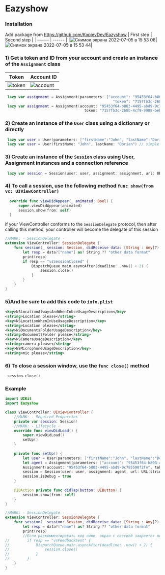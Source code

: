 # Eazyshow

### Installation
Add package from https://github.com/KopievDev/Eazyshow
| First step | Second step |
| ------ | ------ |
|![Снимок экрана 2022-07-05 в 15 53 08](https://user-images.githubusercontent.com/78022759/177332120-de504661-d744-4e59-b3a4-a1ab9dac2ed4.png)|![Снимок экрана 2022-07-05 в 15 53 44](https://user-images.githubusercontent.com/78022759/177332515-5ca0828c-fbba-4026-a332-1ed00209a390.png)|


### 1) Get a token and ID from your account and create an instance of the `Assignment` class

| Token | Account ID |
| ------ | ------ |
|![token](https://user-images.githubusercontent.com/78022759/177321304-b13dbe91-ffb7-421b-9b06-c9b019f1da8d.png)|![account](https://user-images.githubusercontent.com/78022759/177321320-62df6f71-70c2-4553-b09c-fd1a3393592b.png)|

```swift
 lazy var assignment = Assignment(parameters: ["account": "95453f64-b803-4495-abd9-9c785590f2fe", 
                                                 "token": "7157fb3c-268b-4cf9-9988-beb4d2370cda"]) // With Dictionaty
 lazy var assignment = Assignment(account: "95453f64-b803-4495-abd9-9c785590f2fe",
                                    token: "7157fb3c-268b-4cf9-9988-beb4d2370cda")  // simple initialization without other parameters
```

### 2) Create an instance of the `User` class using a dictionary or directly

```swift
 lazy var user = User(parameters: ["firstName":"John", "lastName":"Dorian", "id":"2323"]) // With Dictionaty
 lazy var user = User(firstName: "John", lastName: "Dorian") // simple initialization without other parameters
```
### 3) Create an instance of the `Session` class using User, Assignment instances and a connection reference

```swift
 lazy var session = Session(user: user, assignment: assignment, url: URL(string: "https://stage.verishow.com/client/conference/sdk/ios")!)
```

### 4) To call a session, use the following method `func show(from vc: UIViewController)`
```swift
  override func viewDidAppear(_ animated: Bool) {
      super.viewDidAppear(animated)
      session.show(from: self)
  }
```
if your ViewController conforms to the `SessionDelegate` protocol, then after calling this method, your controller will become the delegate of this session
```swift
//MARK: - SessionDelegate -
extension ViewController: SessionDelegate {
    func session(_ session: Session, didReceive data: [String : Any]?) {
        let resp = data?["name"] as? String ?? "other data format"
        print(resp)
        if resp == "vsSessionClosed" {
            DispatchQueue.main.asyncAfter(deadline: .now() + 2) {
                session.close()
            }
        }
    }
}
```



### 5)And be sure to add this code to `info.plist`
```xml
<key>NSLocationAlwaysAndWhenInUseUsageDescription</key>
<string>Location please</string>
<key>NSLocationWhenInUseUsageDescription</key>
<string>Location please</string>
<key>NSDocumentsFolderUsageDescription</key>
<string>DocumentsFolder please</string>
<key>NSCameraUsageDescription</key>
<string>camera please</string>
<key>NSMicrophoneUsageDescription</key>
<string>mic please</string>
```

### 6) To close a session window, use the `func close()` method

```swift
 session.close()
```

### Example 
```swift
import UIKit
import Eazyshow

class ViewController: UIViewController {
    //MARK: - Required Properties -
    private var session: Session!
    //MARK: - Lifecycle -
    override func viewDidLoad() {
        super.viewDidLoad()
        setUp()
    }
    
    private func setUp() {
        let user = User(parameters: ["firstName":"John", "lastName":"Dorian", "id":"2323"])
        let agent = Assignment(parameters: ["account": "95453f64-b803-4495-abd9-9c785590f2fe", "token": "7157fb3c-268b-4cf9-9988-beb4d2370cda"])
        Assignment(account: "95453f64-b803-4495-abd9-9c785590f2fe", token: "7157fb3c-268b-4cf9-9988-beb4d2370cda")
        session = Session(user: user, assignment: agent, url: URL(string: "https://stage.verishow.com/client/conference/sdk/ios")!)
        session.isDebug = true
    }
    
    @IBAction private func didTap(button: UIButton) {
        session.show(from: self)
    }
}

//MARK: - SessionDelegate -
extension ViewController: SessionDelegate {
    func session(_ session: Session, didReceive data: [String : Any]?) {
        let resp = data?["name"] as? String ?? "other data format"
        print(resp)
        //Если раскомментировать код ниже, экран с сессией закроется после отправки обратной связи
//        if resp == "vsFeedbackSent" {
//            DispatchQueue.main.asyncAfter(deadline: .now() + 2) {
//                session.close()
//            }
//        }
    }
}
```
